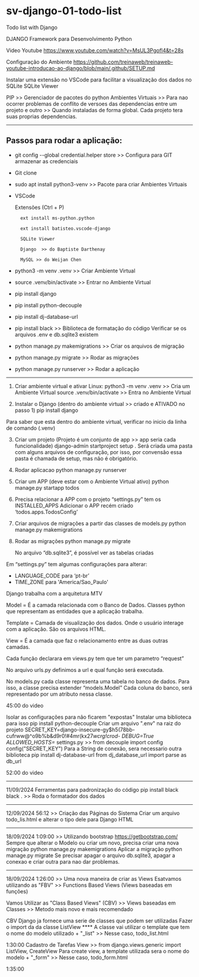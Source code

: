 # sv-django-01-todo-list
Todo list with Django


DJANGO
Framework para Desenvolvimento Python


Video Youtube
	https://www.youtube.com/watch?v=MsUL3Pgofl4&t=28s
	
Configuração do Ambiente
https://github.com/treinaweb/treinaweb-youtube-introducao-ao-django/blob/main/.github/SETUP.md

Instalar uma extensão no VSCode para facilitar a visualização dos dados no SQLite
	SQLite Viewer

PIP >> Gerenciador de pacotes do python
Ambientes Virtuais >> Para nao ocorrer problemas de conflito de versoes das dependencias entre um projeto e outro >> Quando instaladas de forma global.
Cada projeto tera suas proprias dependencias.
	
--------------------------------------------------------
Passos para rodar a aplicação:
--------------------------------------------------------
- git config --global credential.helper store  >> Configura para GIT armazenar as credenciais
- Git clone
- sudo apt install python3-venv			>> Pacote para criar Ambientes Virtuais
- VSCode
  
	Extensões (Ctrl + P)

		ext install ms-python.python
  
		ext install batisteo.vscode-django
  
		SQLite Viewer

		Django  >> do Baptiste Darthenay

		MySQL >> do Weijan Chen
  
- python3 -m venv .venv 				>> Criar Ambiente Virtual
- source .venv/bin/activate 			>> Entrar no Ambiente Virtual
- pip install django
- pip install python-decouple
- pip install dj-database-url
- pip install black                     >> Biblioteca de formatação do código
Verificar se os arquivos .env e db.sqlite3 existem
- python manage.py makemigrations		>> Criar os arquivos de migração
- python manage.py migrate				>> Rodar as migrações
- python manage.py runserver			>> Rodar a aplicação

--------------------------------------------------------


1) Criar ambiente virtual e ativar
Linux:
		python3 -m venv .venv         >> Cria um Ambiente Virtual
		source .venv/bin/activate     >> Entra no Ambiente Virtual

2) Instalar o Django (dentro do ambiente virtual >> criado e ATIVADO no passo 1)
	pip install django

Para saber que esta dentro do ambiente virtual, verificar no inicio da linha de comando (.venv)

	
3) Criar um projeto (Projeto é um conjunto de app >> app seria cada funcionalidade)
	django-admin startproject setup .
Será criada uma pasta com alguns arquivos de configuração, por isso, por convensão essa pasta é chamada de setup, mas não é obrigatório.
	
4) Rodar aplicacao
	python manage.py runserver

5) Criar um APP (deve estar com o Ambiente Virtual ativo)
	python manage.py startapp todos

6) Precisa relacionar a APP com o projeto
“settings.py” tem os INSTALLED_APPS
Adicionar o APP recém criado
‘todos.apps.TodosConfig’

7) Criar arquivos de migrações a partir das classes de models.py
	python manage.py makemigrations

8) Rodar as migrações
	python manage.py migrate

    No arquivo “db.sqlite3”, é possível ver as tabelas criadas






Em “settings.py” tem algumas configurações para alterar:
- LANGUAGE_CODE para ‘pt-br’
- TIME_ZONE para 'America/Sao_Paulo'


Django trabalha com a arquitetura MTV

Model = É a camada relacionada com o Banco de Dados. Classes python que representam as entidades que a aplicação trabalha.

Template = Camada de visualização dos dados. Onde o usuário interage com a aplicação. São os arquivos HTML.

View = É a camada que faz o relacionamento entre as duas outras camadas.


Cada função declarara em views.py tem que ter um parametro “request”

No arquivo urls.py definimos a url e qual função será executada.

No models.py cada classe representa uma tabela no banco de dados.
Para isso, a classe precisa extender “models.Model”
Cada coluna do banco, será representado por um atributo nessa classe.


45:00 do video

Isolar as configurações para não ficarem "expostas"
    Instalar uma biblioteca para isso
        pip install python-decouple
    Criar um arquivo ".env" na raiz do projeto
        SECRET_KEY=django-insecure-gy$h5(78bb-cufrww@^o9b%b&d9r0!#4mr(kx27*wcrg!crod-
        DEBUG=True
        ALLOWED_HOSTS=*
    settings.py >> from decouple import config
    config("SECRET_KEY")
    Para a String de conexão, sera necessario outra biblioteca
        pip install dj-database-url
    from dj_database_url import parse as db_url

52:00 do video

--------------------------
11/09/2024
Ferramentas para padronização do código
    pip install black
    black .   >> Roda o formatador dos dados

--------------------------
12/09/2024
56:12 >> Criação das Páginas do Sistema
Criar um arquivo todo_lis.html e alterar o tipo dele para Django HTML

--------------------------
18/09/2024
1:09:00 >> Utilizando bootstrap
https://getbootstrap.com/
Sempre que alterar o Modelo ou criar um novo, precisa criar uma nova migração
	python manage.py makemigrations
Aplicar a migração
	python manage.py migrate
Se precisar apagar o arquivo db.sqlite3, apagar a conexao e criar outra para nao dar problemas.


--------------------------
18/09/2024
1:26:00 >> Uma nova maneira de criar as Views
Esatvamos utilizando as "FBV" >> Functions Based Views (Views baseadas em funções)

Vamos Utilizar as "Class Based Views" (CBV) >> Views baseadas em Classes >> Metodo mais novo e mais recomendado

CBV
	Django ja fornece uma serie de classes que podem ser utilizadas
	Fazer o import da da classe ListView 
	****  A classe vai utilizar o template que tem o nome do modelo utilizado + "_list" >> Nesse caso, todo_list.html

1:30:00
Cadastro de Tarefas
	View >> from django.views.generic import ListView, CreateView
	Para create view, a template utilizada sera o nome do modelo + "_form" >> Nesse caso, todo_form.html


1:35:00






















